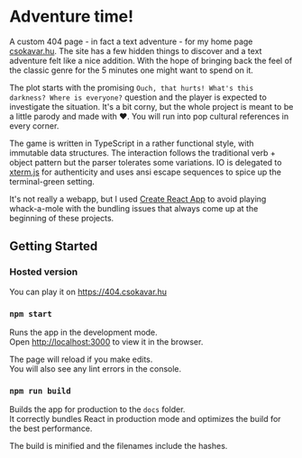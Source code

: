 # Adventure time!
A custom 404 page - in fact a text adventure - for my home page [csokavar.hu](https://csokavar.hu). 
The site has a few hidden things to discover and a text adventure felt like a nice addition. 
With the hope of bringing back the feel of the classic genre for the 5 minutes one might want to spend on it.

The plot starts with the promising `Ouch, that hurts! What's this darkness? Where is everyone?` question and the player is expected to investigate the situation. 
It's a bit corny, but the whole project is meant to be a little parody and made with ❤️.
You will run into pop cultural references in every corner.

The game is written in TypeScript in a rather functional style, with immutable data structures.
The interaction follows the traditional verb + object pattern but the parser tolerates some variations.
IO is delegated to [xterm.js](https://xtermjs.org/) for authenticity and uses ansi escape sequences to spice up the terminal-green setting.

It's not really a webapp, but I used [Create React App](https://github.com/facebook/create-react-app) to avoid playing whack-a-mole with the bundling issues that always come up at the beginning of these projects.

## Getting Started

### Hosted version

You can play it on https://404.csokavar.hu

### `npm start`

Runs the app in the development mode.\
Open [http://localhost:3000](http://localhost:3000) to view it in the browser.

The page will reload if you make edits.\
You will also see any lint errors in the console.

### `npm run build`

Builds the app for production to the `docs` folder.\
It correctly bundles React in production mode and optimizes the build for the best performance.

The build is minified and the filenames include the hashes.
